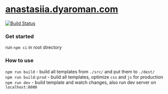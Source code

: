 # [anastasiia.dyaroman.com](https://anastasiia.dyaroman.com)

[![Build Status](https://travis-ci.org/dyaroman/anastasiia.dyaroman.com.svg?branch=master)](https://travis-ci.org/dyaroman/anastasiia.dyaroman.com)

### Get started

run `npm ci` in root directory  

### How to use

`npm run build` - build all templates from `./src/` and put them to `./dest/`  
`npm run build:prod` - build all templates, optimize `css` and `js` for production  
`npm run dev` - build template and watch changes, also run dev server on `localhost:8080`  
